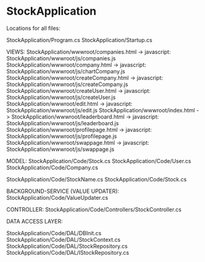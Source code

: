# StockApplication

Locations for all files:

StockApplication/Program.cs
StockApplication/Startup.cs

VIEWS:
StockApplication/wwwroot/companies.html -> javascript: StockApplication/wwwroot/js/companies.js
StockApplication/wwwroot/company.html -> javascript: StockApplication/wwwroot/js/chartCompany.js
StockApplication/wwwroot/createCompany.html -> javascript: StockApplication/wwwroot/js/createCompany.js
StockApplication/wwwroot/createUser.html -> javascript: StockApplication/wwwroot/js/createUser.js
StockApplication/wwwroot/edit.html -> javascript: StockApplication/wwwroot/js/edit.js
StockApplication/wwwroot/index.html -> 
StockApplication/wwwroot/leaderboard.html -> javascript: StockApplication/wwwroot/js/leaderboard.js
StockApplication/wwwroot/profilepage.html -> javascript: StockApplication/wwwroot/js/profilepage.js
StockApplication/wwwroot/swappage.html -> javascript: StockApplication/wwwroot/js/swappage.js


MODEL:
StockApplication/Code/Stock.cs
StockApplication/Code/User.cs
StockApplication/Code/Company.cs

StockApplication/Code/StockName.cs
StockApplication/Code/Stock.cs

BACKGROUND-SERVICE (VALUE UPDATER):
StockApplication/Code/ValueUpdater.cs


CONTROLLER:
StockApplication/Code/Controllers/StockController.cs


DATA ACCESS LAYER:

StockApplication/Code/DAL/DBInit.cs
StockApplication/Code/DAL/StockContext.cs
StockApplication/Code/DAL/StockRepository.cs
StockApplication/Code/DAL/IStockRepository.cs

